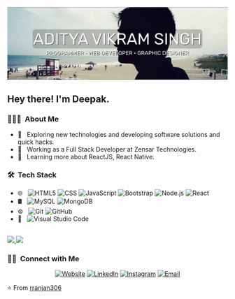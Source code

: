 <img src="https://raw.githubusercontent.com/AVS1508/AVS1508/master/assets/Aditya%20Vikram%20Singh%20Banner.png">

<h2> Hey there! I'm Deepak.</h2>

<h3> 👨🏻‍💻 &nbsp;About Me </h3>

- 🤔 &nbsp; Exploring new technologies and developing software solutions and quick hacks.
- 💼 &nbsp; Working as a Full Stack Developer at Zensar Technologies.
- 🌱 &nbsp; Learning more about ReactJS, React Native.

<h3> 🛠 &nbsp;Tech Stack</h3>

- 🌐 &nbsp;
  ![HTML5](https://img.shields.io/badge/-HTML5-333333?style=flat&logo=HTML5)
  ![CSS](https://img.shields.io/badge/-CSS-333333?style=flat&logo=CSS3&logoColor=1572B6)
  ![JavaScript](https://img.shields.io/badge/-JavaScript-333333?style=flat&logo=javascript)
  ![Bootstrap](https://img.shields.io/badge/-Bootstrap-333333?style=flat&logo=bootstrap&logoColor=563D7C)
  ![Node.js](https://img.shields.io/badge/-Node.js-333333?style=flat&logo=node.js)
  ![React](https://img.shields.io/badge/-React-333333?style=flat&logo=react)
- 🛢 &nbsp;
  ![MySQL](https://img.shields.io/badge/-MySQL-333333?style=flat&logo=mysql)
  ![MongoDB](https://img.shields.io/badge/-MongoDB-333333?style=flat&logo=mongodb)
- ⚙️ &nbsp;
  ![Git](https://img.shields.io/badge/-Git-333333?style=flat&logo=git)
  ![GitHub](https://img.shields.io/badge/-GitHub-333333?style=flat&logo=github)
- 🔧 &nbsp;
  ![Visual Studio Code](https://img.shields.io/badge/-Visual%20Studio%20Code-333333?style=flat&logo=visual-studio-code&logoColor=007ACC)
<br/>

<a href="https://github.com/AVS1508">
  <img height="180em" src="https://github-readme-stats.vercel.app/api?username=rranjan306&theme=buefy&show_icons=true" />
  <img height="180em" src="https://github-readme-stats.vercel.app/api/top-langs/?username=rranjan306&theme=buefy&layout=compact" />
</a>

<br/>

<h3> 🤝🏻 &nbsp;Connect with Me </h3>

<p align="center">
<a href="https://www.deepakranjan.com/"><img alt="Website" src="https://img.shields.io/badge/Website-www.deepakranjan.com-blue?style=flat-square&logo=google-chrome"></a>
<a href="https://www.linkedin.com/in/deepak-ranjan-876aa194 "><img alt="LinkedIn" src="https://img.shields.io/badge/LinkedIn-Deepak%20Ranjan-blue?style=flat-square&logo=linkedin"></a>
<a href=""><img alt="Instagram" src="https://img.shields.io/badge/Instagram-ranjan_1097-blue?style=flat-square&logo=instagram"></a>
<a href=""><img alt="Email" src="https://img.shields.io/badge/Email-rranjan306@gmail.com-blue?style=flat-square&logo=gmail"></a>
</p>

⭐️ From [rranjan306](https://github.com/rranjan306)
